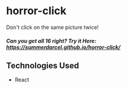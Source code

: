 # horror-click
Don't click on the same picture twice!

 ##### Can you get all 16 right? Try it Here:  https://summerdarcel.github.io/horror-click/
 
## Technologies Used  
* React
